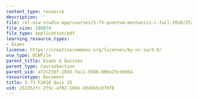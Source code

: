 ```yaml
---
content_type: resource
description: ''
file: /ol-ocw-studio-app/courses/5-73-quantum-mechanics-i-fall-2018/252352fc2f5caf02169ed345b5c876f8_MIT5_73F18_quiz35.pdf
file_size: 188874
file_type: application/pdf
learning_resource_types:
- Exams
license: https://creativecommons.org/licenses/by-nc-sa/4.0/
ocw_type: OCWFile
parent_title: Exams & Quizzes
parent_type: CourseSection
parent_uid: a72c23bf-10d3-fac1-556b-86be25ceb05a
resourcetype: Document
title: 5.73 F2018 Quiz 35
uid: 252352fc-2f5c-af02-169e-d345b5c876f8
---
```

